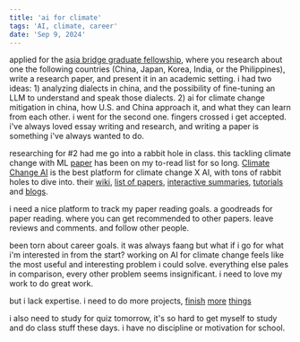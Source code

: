 ```yaml
---
title: 'ai for climate'
tags: 'AI, climate, career'
date: 'Sep 9, 2024'
---
```


applied for the [asia bridge graduate fellowship](https://arc.net/l/quote/cdojysku), where you research about one the following countries (China, Japan, Korea, India, or the Philippines), write a research paper, and present it in an academic setting. i had two ideas: 1) analyzing dialects in china, and the possibility of fine-tuning an LLM to understand and speak those dialects. 2) ai for climate change mitigation in china, how U.S. and China approach it, and what they can learn from each other. i went for the second one. fingers crossed i get accepted. i've always loved essay writing and research, and writing a paper is something i've always wanted to do.

researching for #2 had me go into a rabbit hole in class. this tackling climate change with ML [paper](https://dl.acm.org/doi/10.1145/3485128) has been on my to-read list for so long. [Climate Change AI](https://www.climatechange.ai/) is the best platform for climate change X AI, with tons of rabbit holes to dive into. their [wiki](https://wiki.climatechange.ai/wiki/Welcome_to_the_Climate_Change_AI_Wiki), [list of papers](https://www.climatechange.ai/papers), [interactive summaries](https://www.climatechange.ai/summaries), [tutorials](https://www.climatechange.ai/tutorials) and [blogs](https://www.climatechange.ai/blog).

i need a nice platform to track my paper reading goals. a goodreads for paper reading. where you can get recommended to other papers. leave reviews and comments. and follow other people.

been torn about career goals. it was always faang but what if i go for what i'm interested in from the start? working on AI for climate change feels like the most useful and interesting problem i could solve. everything else pales in comparison, every other problem seems insignificant. i need to love my work to do great work.

but i lack expertise. i need to do more projects, [finish](https://snats.xyz/pages/articles/finish_things.html) [more](https://www.alexreichert.com/blog/finishing) [things](https://github.com/readme/guides/finish-your-projects)

i also need to study for quiz tomorrow, it's so hard to get myself to study and do class stuff these days. i have no discipline or motivation for school.
